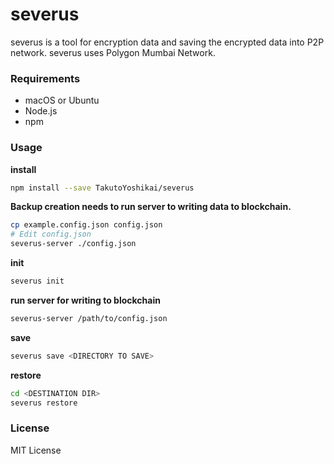 # severus
severus is a tool for encryption data and saving the encrypted data into P2P network. severus uses Polygon Mumbai Network.

### Requirements
* macOS or Ubuntu
* Node.js
* npm

### Usage
**install**
```bash
npm install --save TakutoYoshikai/severus
```

**Backup creation needs to run server to writing data to blockchain.**
```bash
cp example.config.json config.json
# Edit config.json
severus-server ./config.json
```

**init**
```bash
severus init
```

**run server for writing to blockchain**
```bash
severus-server /path/to/config.json
```

**save**
```bash
severus save <DIRECTORY TO SAVE>
```

**restore**
```bash
cd <DESTINATION DIR>
severus restore
```

### License
MIT License
